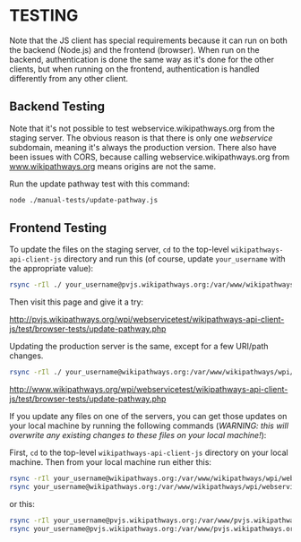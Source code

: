 TESTING
=======
Note that the JS client has special requirements because it can run on both the backend (Node.js) and the frontend (browser). When run on the backend,  authentication is done the same way as it's done for the other clients, but when running on the frontend, authentication is handled differently from any other client.

## Backend Testing
Note that it's not possible to test webservice.wikipathways.org from the staging server. The obvious reason is that there is only one *webservice* subdomain, meaning it's always the production version. There also have been issues with CORS, because calling webservice.wikipathways.org from www.wikipathways.org means origins are not the same.

Run the update pathway test with this command:

```bash
node ./manual-tests/update-pathway.js
```

## Frontend Testing
To update the files on the staging server, `cd` to the top-level `wikipathways-api-client-js` directory and run this (of course, update `your_username` with the appropriate value):

```bash
rsync -rIl ./ your_username@pvjs.wikipathways.org:/var/www/wikipathways/wpi/pvjs.wikipathways.org/wikipathways-api-client-js
```

Then visit this page and give it a try:

http://pvjs.wikipathways.org/wpi/webservicetest/wikipathways-api-client-js/test/browser-tests/update-pathway.php

Updating the production server is the same, except for a few URI/path changes.

```bash
rsync -rIl ./ your_username@wikipathways.org:/var/www/wikipathways/wpi/webservicetest/wikipathways-api-client-js
```

http://www.wikipathways.org/wpi/webservicetest/wikipathways-api-client-js/test/browser-tests/update-pathway.php

If you update any files on one of the servers, you can get those updates on your local machine by running the following commands (*WARNING: this will overwrite any existing changes to these files on your local machine!*):

First, `cd` to the top-level `wikipathways-api-client-js` directory on your local machine. Then from your local machine run either this:

```bash
rsync -rIl your_username@wikipathways.org:/var/www/wikipathways/wpi/webservicetest/wikipathways-api-client-js/lib/*.js ./lib/
rsync your_username@wikipathways.org:/var/www/wikipathways/wpi/webservicetest/wikipathways-api-client-js/test/browser-tests/update-pathway.php ./test/browser-tests/update-pathway.php
```

or this:

```bash
rsync -rIl your_username@pvjs.wikipathways.org:/var/www/pvjs.wikipathways.org/wpi/webservicetest/wikipathways-api-client-js/lib/*.js ./lib/
rsync your_username@pvjs.wikipathways.org:/var/www/pvjs.wikipathways.org/wpi/webservicetest/wikipathways-api-client-js/test/browser-tests/update-pathway.php ./test/browser-tests/update-pathway.php
```
